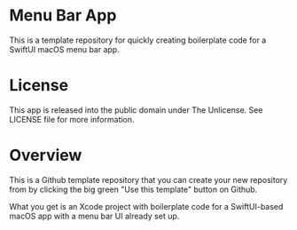 # Menu Bar App

This is a template repository for quickly creating boilerplate code for a SwiftUI macOS menu bar app.

# License

This app is released into the public domain under The Unlicense. See LICENSE file for more information.

# Overview

This is a Github template repository that you can create your new repository from by clicking the big green "Use this template" button on Github.

What you get is an Xcode project with boilerplate code for a SwiftUI-based macOS app with a menu bar UI already set up.
